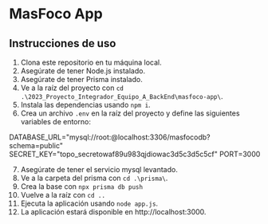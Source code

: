 # MasFoco App

## Instrucciones de uso

1. Clona este repositorio en tu máquina local.
2. Asegúrate de tener Node.js instalado.
3. Asegúrate de tener Prisma instalado.
4. Ve a la raíz del proyecto con `cd .\2023_Proyecto_Integrador_Equipo_A_BackEnd\masfoco-app\`.
5. Instala las dependencias usando `npm i`.
6. Crea un archivo `.env` en la raíz del proyecto y define las siguientes variables de entorno:

DATABASE_URL="mysql://root:@localhost:3306/masfocodb?schema=public"
SECRET_KEY="topo_secretowaf89u983qjdiowac3d5c3d5c5cf"
PORT=3000

7. Asegúrate de tener el servicio mysql levantado.
8. Ve a la carpeta del prisma con `cd .\prisma\`.
9. Crea la base con `npx prisma db push`
10. Vuelve a la raíz con `cd ..`
11. Ejecuta la aplicación usando `node app.js`.
12. La aplicación estará disponible en http://localhost:3000.
